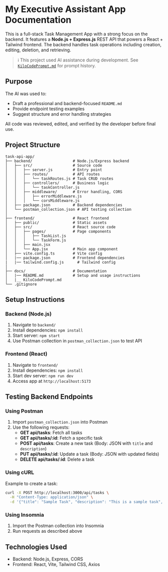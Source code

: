 # My Executive Assistant App Documentation

This is a full-stack Task Management App with a strong focus on the backend. It features a **Node.js + Express.js** REST API that powers a React + Tailwind frontend. The backend handles task operations including creation, editing, deletion, and retrieving.

> ℹ️ This project used AI assistance during development. See [`KiloCodePrompt.md`](./KiloCodePrompt.md) for prompt history.


## Purpose

The AI was used to:
- Draft a professional and backend-focused `README.md`
- Provide endpoint testing examples
- Suggest structure and error handling strategies

All code was reviewed, edited, and verified by the developer before final use.



## Project Structure

```
task-api-app/
├── backend/                  # Node.js/Express backend
│   ├── src/                  # Source code
│   │   ├── server.js         # Entry point
│   │   ├── routes/           # API routes
│   │   │   └── taskRoutes.js # Task CRUD routes
│   │   ├── controllers/      # Business logic
│   │   │   └── taskController.js
│   │   ├── middleware/       # Error handling, CORS
│   │   │   ├── errorMiddleware.js
│   │   │   └── corsMiddleware.js
│   ├── package.json          # Backend dependencies
│   └── postman_collection.json # API testing collection
│
├── frontend/                 # React frontend
│   ├── public/               # Static assets
│   ├── src/                  # React source code
│   │   ├── pages/            # Page components
│   │   │   ├── TaskList.js
│   │   │   └── TaskForm.js
│   │   ├── main.jsx          
│   │   └── App.jsx           # Main app component
│   ├── vite.config.ts        # Vite config
│   |── package.json          # Frontend dependencies
|   |── tailwind.config.js      # Tailwind config
│
├── docs/                     # Documentation
│   |── README.md             # Setup and usage instructions
│   |__ KiloCodePrompt.md
└── .gitignore
```

## Setup Instructions

### Backend (Node.js)
1. Navigate to `backend/`
2. Install dependencies: `npm install`
3. Start server: `npm start`
4. Use Postman collection in `postman_collection.json` to test API

### Frontend (React)
1. Navigate to `frontend/`
2. Install dependencies: `npm install`
3. Start dev server: `npm run dev`
4. Access app at `http://localhost:5173`

## Testing Backend Endpoints

### Using Postman
1. Import `postman_collection.json` into Postman
2. Use the following requests:
   - **GET api/tasks**: Fetch all tasks
   - **GET api/tasks/:id**: Fetch a specific task
   - **POST api/tasks**: Create a new task (Body: JSON with `title` and `description`)
   - **PUT api/tasks/:id**: Update a task (Body: JSON with updated fields)
   - **DELETE api/tasks/:id**: Delete a task

### Using cURL
Example to create a task:
```bash
curl -X POST http://localhost:3000/api/tasks \
  -H "Content-Type: application/json" \
  -d '{"title": "Sample Task", "description": "This is a sample task", "dueDate": "yyyy--mm-dd",  "completed": "false"}'
```

### Using Insomnia
1. Import the Postman collection into Insomnia
2. Run requests as described above

## Technologies Used
- Backend: Node.js, Express, CORS
- Frontend: React, Vite, Tailwind CSS, Axios